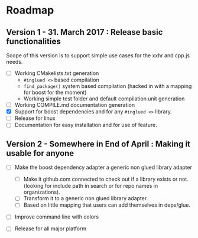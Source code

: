 # Roadmap

## Version 1 - 31. March 2017 : Release basic functionalities
Scope of this version is to support simple use cases for the xxhr and cpp.js needs.

  - [ ] Working CMakelists.txt generation
    - `#inglued <>` based compilation
    - `find_package()` system based compilation (hacked in with a mapping for boost for the moment)
    - Working simple test folder and default compilation unit generation 
  - [ ] Working COMPILE.md documentation generation
  - [x] Support for boost dependencies and for any `#inglued <>` library. 
  - [ ] Release for linux
  - [ ] Documentation for easy installation and for use of feature.

## Version 2 - Somewhere in End of April : Making it usable for anyone

  - [ ] Make the boost dependency adapter a generic non glued library adapter
    - [ ] Make it github.com connected to check out if a library exists or not. (looking for include path in search or for repo names in organizations).
    - [ ] Transform it to a generic non glued library adapter.
    - [ ] Based on little mapping that users can add themselves in deps/glue.

  - [ ] Improve command line with colors

  - [ ] Release for all major platform

